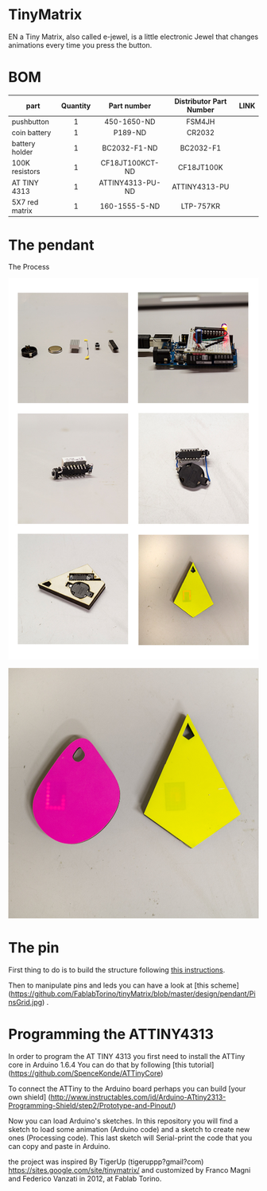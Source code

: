 # TinyMatrix
EN a Tiny Matrix, also called e-jewel, is a little electronic Jewel that changes animations every time you press the button.

# BOM

| part		        | Quantity | Part number | Distributor Part Number |  LINK|
| -------------     |:--------:| :--------:| :--------:| :--------:|
| pushbutton        | 1 | 450-1650-ND | FSM4JH | 
| coin battery      | 1 | P189-ND | CR2032 |
| battery  holder   | 1 | BC2032-F1-ND	| BC2032-F1 |
| 100K resistors    | 1 | CF18JT100KCT-ND | CF18JT100K |
| AT TINY 4313      | 1 | ATTINY4313-PU-ND | ATTINY4313-PU |
| 5X7 red matrix    | 1 | 160-1555-5-ND	| LTP-757KR |

# The pendant

The Process

![Alt The process](https://github.com/FablabTorino/tinyMatrix/blob/master/design/pendant/Process.jpg)

![Alt The result](https://github.com/FablabTorino/tinyMatrix/blob/master/design/pendant/both.jpg )

 
# The pin

First thing to do is to build the structure following [this instructions](https://github.com/FablabTorino/tinyMatrix/blob/master/design/pendant/tinyPage_2.jpg).

Then to manipulate pins and leds you can have a look at [this scheme] (https://github.com/FablabTorino/tinyMatrix/blob/master/design/pendant/PinsGrid.jpg) .




# Programming the ATTINY4313

In order to program the AT TINY 4313 you first need to install the ATTiny core in Arduino 1.6.4
You can do that by following [this tutorial] (https://github.com/SpenceKonde/ATTinyCore)

To connect the ATTiny to the Arduino board perhaps you can build [your own shield] (http://www.instructables.com/id/Arduino-ATtiny2313-Programming-Shield/step2/Prototype-and-Pinout/)

Now you can load Arduino's sketches. 
In this repository you will find a sketch to load some animation (Arduino code)
and a sketch to create new ones (Processing code). This last sketch will Serial-print the code that you can copy and paste in Arduino.








the project was inspired By TigerUp (tigeruppp?gmail?com) https://sites.google.com/site/tinymatrix/ and customized by Franco Magni and Federico Vanzati in 2012, at Fablab Torino. 
